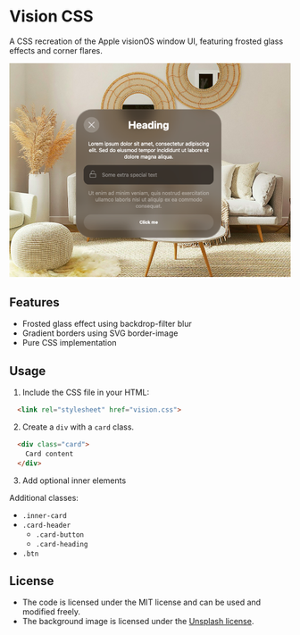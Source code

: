 # Vision CSS
A CSS recreation of the Apple visionOS window UI, featuring frosted glass effects and corner flares.

![Vision CSS Demo](Vision_CSS.png)

## Features

- Frosted glass effect using backdrop-filter blur
- Gradient borders using SVG border-image
- Pure CSS implementation

## Usage

1. Include the CSS file in your HTML:

```html
  <link rel="stylesheet" href="vision.css">
```

2. Create a `div` with a `card` class.

```html
  <div class="card">
    Card content
  </div>
```

3. Add optional inner elements

Additional classes:
- `.inner-card`
- `.card-header`
  - `.card-button`
  - `.card-heading`
- `.btn`

## License
- The code is licensed under the MIT license and can be used and modified freely.
- The background image is licensed under the [Unsplash license](https://unsplash.com/license).

